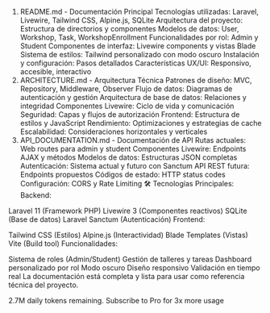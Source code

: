 1. README.md - Documentación Principal
Tecnologías utilizadas: Laravel, Livewire, Tailwind CSS, Alpine.js, SQLite
Arquitectura del proyecto: Estructura de directorios y componentes
Modelos de datos: User, Workshop, Task, WorkshopEnrollment
Funcionalidades por rol: Admin y Student
Componentes de interfaz: Livewire components y vistas Blade
Sistema de estilos: Tailwind personalizado con modo oscuro
Instalación y configuración: Pasos detallados
Características UX/UI: Responsivo, accesible, interactivo
2. ARCHITECTURE.md - Arquitectura Técnica
Patrones de diseño: MVC, Repository, Middleware, Observer
Flujo de datos: Diagramas de autenticación y gestión
Arquitectura de base de datos: Relaciones y integridad
Componentes Livewire: Ciclo de vida y comunicación
Seguridad: Capas y flujos de autorización
Frontend: Estructura de estilos y JavaScript
Rendimiento: Optimizaciones y estrategias de cache
Escalabilidad: Consideraciones horizontales y verticales
3. API_DOCUMENTATION.md - Documentación de API
Rutas actuales: Web routes para admin y student
Componentes Livewire: Endpoints AJAX y métodos
Modelos de datos: Estructuras JSON completas
Autenticación: Sistema actual y futuro con Sanctum
API REST futura: Endpoints propuestos
Códigos de estado: HTTP status codes
Configuración: CORS y Rate Limiting
🛠️ Tecnologías Principales:
Backend:

Laravel 11 (Framework PHP)
Livewire 3 (Componentes reactivos)
SQLite (Base de datos)
Laravel Sanctum (Autenticación)
Frontend:

Tailwind CSS (Estilos)
Alpine.js (Interactividad)
Blade Templates (Vistas)
Vite (Build tool)
Funcionalidades:

Sistema de roles (Admin/Student)
Gestión de talleres y tareas
Dashboard personalizado por rol
Modo oscuro
Diseño responsivo
Validación en tiempo real
La documentación está completa y lista para usar como referencia técnica del proyecto.

2.7M daily tokens remaining.
Subscribe to Pro for 3x more usage

